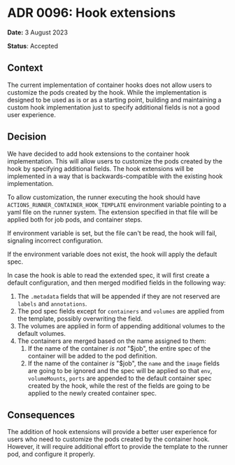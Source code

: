 # ADR 0096: Hook extensions

**Date:** 3 August 2023

**Status**: Accepted <!--Accepted|Rejected|Superceded|Deprecated-->

## Context

The current implementation of container hooks does not allow users to customize the pods created by the hook. While the implementation is designed to be used as is or as a starting point, building and maintaining a custom hook implementation just to specify additional fields is not a good user experience.

## Decision

We have decided to add hook extensions to the container hook implementation. This will allow users to customize the pods created by the hook by specifying additional fields. The hook extensions will be implemented in a way that is backwards-compatible with the existing hook implementation.

To allow customization, the runner executing the hook should have `ACTIONS_RUNNER_CONTAINER_HOOK_TEMPLATE` environment variable pointing to a yaml file on the runner system. The extension specified in that file will be applied both for job pods, and container steps.

If environment variable is set, but the file can't be read, the hook will fail, signaling incorrect configuration.

If the environment variable does not exist, the hook will apply the default spec.

In case the hook is able to read the extended spec, it will first create a default configuration, and then merged modified fields in the following way:

1. The `.metadata` fields that will be appended if they are not reserved are `labels` and `annotations`.
2. The pod spec fields except for `containers` and `volumes` are applied from the template, possibly overwriting the field.
3. The volumes are applied in form of appending additional volumes to the default volumes.
4. The containers are merged based on the name assigned to them:
    1. If the name of the container *is not* "$job", the entire spec of the container will be added to the pod definition.
    2. If the name of the container *is* "$job", the `name` and the `image` fields are going to be ignored and the spec will be applied so that `env`, `volumeMounts`, `ports` are appended to the default container spec created by the hook, while the rest of the fields are going to be applied to the newly created container spec.

## Consequences

The addition of hook extensions will provide a better user experience for users who need to customize the pods created by the container hook. However, it will require additional effort to provide the template to the runner pod, and configure it properly.
